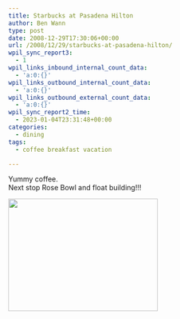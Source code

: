 ```yaml
---
title: Starbucks at Pasadena Hilton
author: Ben Wann
type: post
date: 2008-12-29T17:30:06+00:00
url: /2008/12/29/starbucks-at-pasadena-hilton/
wpil_sync_report3:
  - 1
wpil_links_inbound_internal_count_data:
  - 'a:0:{}'
wpil_links_outbound_internal_count_data:
  - 'a:0:{}'
wpil_links_outbound_external_count_data:
  - 'a:0:{}'
wpil_sync_report2_time:
  - 2023-01-04T23:31:48+00:00
categories:
  - dining
tags:
  - coffee breakfast vacation

---
```

Yummy coffee.  
Next stop Rose Bowl and float building!!!

[<img decoding="async" loading="lazy" src="https://benwann.com/wp-content/uploads/2008/12/l-640-480-bb448b0b-0b24-47a8-aaca-758cdc7cafe8.jpeg" alt="" width="300" height="225" class="alignnone size-full wp-image-364" />][1]

 [1]: https://benwann.com/wp-content/uploads/2008/12/l-640-480-bb448b0b-0b24-47a8-aaca-758cdc7cafe8.jpeg